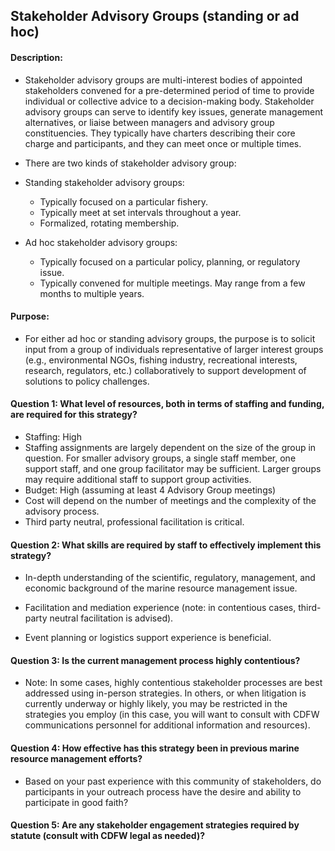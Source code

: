 ## Stakeholder Advisory Groups (standing or ad hoc)
#### Description: 
-  Stakeholder advisory groups are multi-interest bodies of appointed stakeholders convened for a pre-determined period of time to provide individual or collective advice to a decision-making body. Stakeholder advisory groups can serve to identify key issues, generate management alternatives, or liaise between managers and advisory group constituencies. They typically have charters describing their core charge and participants, and they can meet once or multiple times. 

-  There are two kinds of stakeholder advisory group:
  - Standing stakeholder advisory groups:
    - Typically focused on a particular fishery.
    - Typically meet at set intervals throughout a year.
    - Formalized, rotating membership.
  - Ad hoc stakeholder advisory groups:
    - Typically focused on a particular policy, planning, or regulatory issue.
    - Typically convened for multiple meetings. May range from a few months to multiple years.

#### Purpose:
-  For either ad hoc or standing advisory groups, the purpose is to solicit input from a group of individuals representative of larger interest groups (e.g., environmental NGOs, fishing industry, recreational interests, research, regulators, etc.) collaboratively to support development of solutions to policy challenges. 

#### Question 1: What level of resources, both in terms of staffing and funding, are required for this strategy?
-   Staffing: High
  -    Staffing assignments are largely dependent on the size of the group in question. For smaller advisory groups, a single staff member, one support staff, and one group facilitator may be sufficient. Larger groups may require additional staff to support group activities. 
-   Budget: High (assuming at least 4 Advisory Group meetings)
  -   Cost will depend on the number of meetings and the complexity of the advisory process. 
  -   Third party neutral, professional facilitation is critical.


#### Question 2: What skills are required by staff to effectively implement this strategy?
-   In-depth understanding of the scientific, regulatory, management, and economic background of the marine resource management issue.

-   Facilitation and mediation experience (note: in contentious cases, third-party neutral facilitation is advised).

-   Event planning or logistics support experience is beneficial.


#### Question 3: Is the current management process highly contentious? 
-  Note: In some cases, highly contentious stakeholder processes are best addressed using in-person strategies. In others, or when litigation is currently underway or highly likely, you may be restricted in the strategies you employ (in this case, you will want to consult with CDFW communications personnel for additional information and resources). 

#### Question 4: How effective has this strategy been in previous marine resource management efforts? 
-  Based on your past experience with this community of stakeholders, do participants in your outreach process have the desire and ability to participate in good faith? 

#### Question 5: Are any stakeholder engagement strategies required by statute (consult with CDFW legal as needed)?